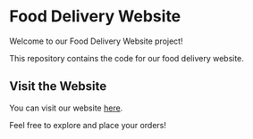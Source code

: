 # Food Delivery Website

Welcome to our Food Delivery Website project!

This repository contains the code for our food delivery website.

## Visit the Website

You can visit our website [here](https://food-delivery-website-sigma.vercel.app).

Feel free to explore and place your orders!
